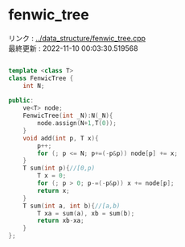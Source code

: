 # fenwic_tree
リンク : [../data_structure/fenwic_tree.cpp](../data_structure/fenwic_tree.cpp)    
最終更新 : 2022-11-10 00:03:30.519568

```cpp

template <class T>
class FenwicTree {
    int N;
    
public:
    ve<T> node;
    FenwicTree(int _N):N(_N){
        node.assign(N+1,T(0));
    }
    void add(int p, T x){
        p++;
        for (; p <= N; p+=(-p&p)) node[p] += x;
    }
    T sum(int p){//[0,p)
        T x = 0;
        for (; p > 0; p-=(-p&p)) x += node[p];
        return x;
    }
    T sum(int a, int b){//[a,b)
        T xa = sum(a), xb = sum(b);
        return xb-xa;
    }
};

```